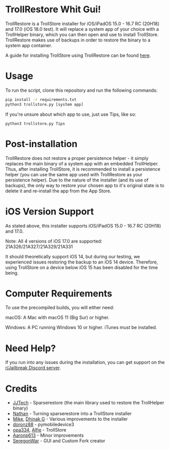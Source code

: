 # TrollRestore Whit Gui!
TrollRestore is a TrollStore installer for iOS/iPadOS 15.0 - 16.7 RC (20H18) and 17.0 (iOS 18.0 test). It will replace a system app of your choice with a TrollHelper binary, which you can then open and use to install TrollStore. TrollRestore makes use of backups in order to restore the binary to a system app container. 

A guide for installing TrollStore using TrollRestore can be found [here](https://ios.cfw.guide/installing-trollstore-trollrestore).

# Usage
To run the script, clone this repository and run the following commands:
```sh
pip install -r requirements.txt
python3 trollstore.py [system app]
```
If you're unsure about which app to use, just use Tips, like so:
```
python3 trollstore.py Tips
```

# Post-installation
TrollRestore does not restore a proper persistence helper - it simply replaces the main binary of a system app with an embedded TrollHelper. Thus, after installing TrollStore, it is recommended to install a persistence helper (you can use the same app used with TrollRestore as your persistence helper). Due to the nature of the installer (and its use of backups), the only way to restore your chosen app to it's original state is to delete it and re-install the app from the App Store.

# iOS Version Support
As stated above, this installer supports iOS/iPadOS 15.0 - 16.7 RC (20H18) and 17.0. 

Note: All 4 versions of iOS 17.0 are supported: 21A326/21A327/21A329/21A331

It should theoretically support iOS 14, but during our testing, we experienced issues restoring the backup to an iOS 14 device. Therefore, using TrollStore on a device below iOS 15 has been disabled for the time being.

# Computer Requirements
To use the precompiled builds, you will either need:

macOS: A Mac with macOS 11 (Big Sur) or higher.

Windows: A PC running Windows 10 or higher. iTunes must be installed.

# Need Help?
If you run into any issues during the installation, you can get support on the [r/Jailbreak Discord server](https://discord.gg/jb).

# Credits
* [JJTech](https://github.com/JJTech0130) - Sparserestore (the main library used to restore the TrollHelper binary)
* [Nathan](https://github.com/verygenericname) - Turning sparserestore into a TrollStore installer
* [Mike](https://github.com/TheMasterOfMike), [Dhinak G](https://github.com/dhinakg) - Various improvements to the installer
* [doronz88](https://github.com/doronz88) - pymobiledevice3
* [opa334](https://github.com/opa334), [Alfie](https://github.com/alfiecg24) - TrollStore
* [Aaronp613](https://x.com/aaronp613) - Minor improvements
* [SeregonWar](https://github.com/seregonwar) - GUI and Custom Fork creator 
